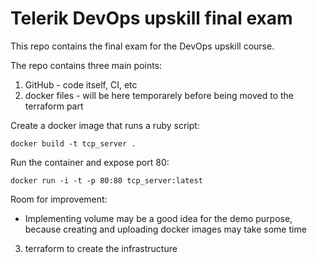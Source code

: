 # Telerik DevOps upskill final exam

This repo contains the final exam for the DevOps upskill course.

The repo contains three main points:

1. GitHub - code itself, CI, etc
2. docker files - will be here temporarely before being moved to the terraform part

Create a docker image that runs a ruby script:
```
docker build -t tcp_server .
```

Run the container and expose port 80:
```
docker run -i -t -p 80:80 tcp_server:latest
```
Room for improvement:
* Implementing volume may be a good idea for the demo purpose, because creating and uploading docker images may take some time

3. terraform to create the infrastructure
